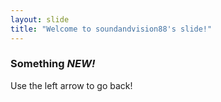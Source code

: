 ```yaml
---
layout: slide
title: "Welcome to soundandvision88's slide!"
---
```

<h3>Something <em>NEW!</em></h3>
Use the left arrow to go back!